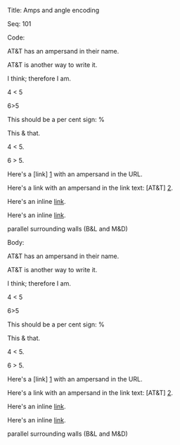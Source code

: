 Title:  Amps and angle encoding

Seq:    101

Code:

AT&T has an ampersand in their name.

AT&amp;T is another way to write it.

I think; therefore I am. 

4 &lt; 5

6&gt;5

This should be a per cent sign: &percnt;

This & that.

4 < 5.

6 > 5.

Here's a [link] [1] with an ampersand in the URL.

Here's a link with an ampersand in the link text: [AT&T] [2].

Here's an inline [link](/script?foo=1&bar=2).

Here's an inline [link](</script?foo=1&bar=2>).

parallel surrounding walls (B&L and M&D)


[1]: http://example.com/?foo=1&bar=2
[2]: http://att.com/  "AT&T"

Body:

AT&T has an ampersand in their name.

AT&amp;T is another way to write it.

I think; therefore I am. 

4 &lt; 5

6&gt;5

This should be a per cent sign: &percnt;

This & that.

4 < 5.

6 > 5.

Here's a [link] [1] with an ampersand in the URL.

Here's a link with an ampersand in the link text: [AT&T] [2].

Here's an inline [link](/script?foo=1&bar=2).

Here's an inline [link](</script?foo=1&bar=2>).

parallel surrounding walls (B&L and M&D)


[1]: http://example.com/?foo=1&bar=2
[2]: http://att.com/  "AT&T"
